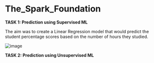 # The_Spark_Foundation
**TASK 1: Prediction using Supervised ML**

The aim was to create a Linear Regression model that would predict the student percentage scores based on the number of hours they studied.

![image](https://user-images.githubusercontent.com/41417732/98977099-38700e80-253e-11eb-8f4b-77d6b63b369c.png)

**TASK 2: Prediction using Unsupervised ML**

